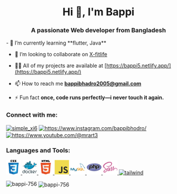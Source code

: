 <h1 align="center">Hi 👋, I'm Bappi</h1>
<h3 align="center">A passionate Web developer from Bangladesh</h3>
- 🌱 I’m currently learning **flutter, Java**

- 👯 I’m looking to collaborate on [X-fitlife](https://median.co/share/brabab)

- 👨‍💻 All of my projects are available at [https://bappi5.netlify.app/](https://bappi5.netlify.app/)

- 📫 How to reach me **bappibhadro2005@gmail.com**

- ⚡ Fun fact **once, code runs perfectly—i never touch it again.**

<h3 align="left">Connect with me:</h3>
<p align="left">
<a href="https://twitter.com/simple_xi6" target="blank"><img align="center" src="https://raw.githubusercontent.com/rahuldkjain/github-profile-readme-generator/master/src/images/icons/Social/twitter.svg" alt="simple_xi6" height="30" width="40" /></a>
<a href="https://instagram.com/https://www.instagram.com/bappibhodro/" target="blank"><img align="center" src="https://raw.githubusercontent.com/rahuldkjain/github-profile-readme-generator/master/src/images/icons/Social/instagram.svg" alt="https://www.instagram.com/bappibhodro/" height="30" width="40" /></a>
<a href="https://www.youtube.com/c/https://www.youtube.com/@mrart3" target="blank"><img align="center" src="https://raw.githubusercontent.com/rahuldkjain/github-profile-readme-generator/master/src/images/icons/Social/youtube.svg" alt="https://www.youtube.com/@mrart3" height="30" width="40" /></a>
</p>

<h3 align="left">Languages and Tools:</h3>
<p align="left"> <a href="https://www.w3schools.com/css/" target="_blank" rel="noreferrer"> <img src="https://raw.githubusercontent.com/devicons/devicon/master/icons/css3/css3-original-wordmark.svg" alt="css3" width="40" height="40"/> </a> <a href="https://www.docker.com/" target="_blank" rel="noreferrer"> <img src="https://raw.githubusercontent.com/devicons/devicon/master/icons/docker/docker-original-wordmark.svg" alt="docker" width="40" height="40"/> </a> <a href="https://www.w3.org/html/" target="_blank" rel="noreferrer"> <img src="https://raw.githubusercontent.com/devicons/devicon/master/icons/html5/html5-original-wordmark.svg" alt="html5" width="40" height="40"/> </a> <a href="https://developer.mozilla.org/en-US/docs/Web/JavaScript" target="_blank" rel="noreferrer"> <img src="https://raw.githubusercontent.com/devicons/devicon/master/icons/javascript/javascript-original.svg" alt="javascript" width="40" height="40"/> </a> <a href="https://www.mysql.com/" target="_blank" rel="noreferrer"> <img src="https://raw.githubusercontent.com/devicons/devicon/master/icons/mysql/mysql-original-wordmark.svg" alt="mysql" width="40" height="40"/> </a> <a href="https://www.php.net" target="_blank" rel="noreferrer"> <img src="https://raw.githubusercontent.com/devicons/devicon/master/icons/php/php-original.svg" alt="php" width="40" height="40"/> </a> <a href="https://sass-lang.com" target="_blank" rel="noreferrer"> <img src="https://raw.githubusercontent.com/devicons/devicon/master/icons/sass/sass-original.svg" alt="sass" width="40" height="40"/> </a> <a href="https://tailwindcss.com/" target="_blank" rel="noreferrer"> <img src="https://www.vectorlogo.zone/logos/tailwindcss/tailwindcss-icon.svg" alt="tailwind" width="40" height="40"/> </a> </p>

<p><img align="left" src="https://github-readme-stats.vercel.app/api/top-langs?username=bappi-756&show_icons=true&locale=en&layout=compact" alt="bappi-756" /></p>

<p>&nbsp;<img align="center" src="https://github-readme-stats.vercel.app/api?username=bappi-756&show_icons=true&locale=en" alt="bappi-756" /></p>
